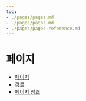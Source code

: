 ```yaml
---
toc:
- ./pages/pages.md
- ./pages/paths.md
- ./pages/pages-reference.md
---
```

# 페이지

* [페이지](./pages/pages.md)
* [경로](./pages/paths.md)
* [페이지 참조](./pages/pages-reference.md)